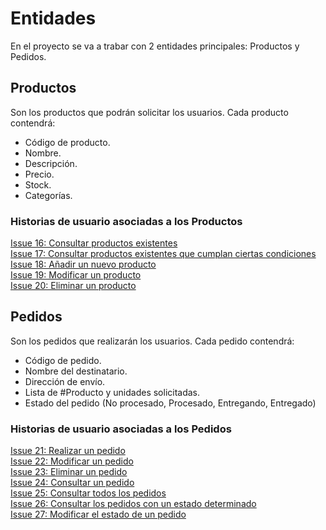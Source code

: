 # Entidades

En el proyecto se va a trabar con 2 entidades principales: Productos y Pedidos.

## Productos

Son los productos que podrán solicitar los usuarios. Cada producto contendrá:

- Código de producto.
- Nombre.
- Descripción.
- Precio.
- Stock.
- Categorías.

### Historias de usuario asociadas a los Productos

[Issue 16: Consultar productos existentes](https://github.com/toniMR/CC-GestionPedidos/issues/16)  
[Issue 17: Consultar productos existentes que cumplan ciertas condiciones](https://github.com/toniMR/CC-GestionPedidos/issues/17)  
[Issue 18:  Añadir un nuevo producto](https://github.com/toniMR/CC-GestionPedidos/issues/18)  
[Issue 19: Modificar un producto](https://github.com/toniMR/CC-GestionPedidos/issues/19)  
[Issue 20: Eliminar un producto](https://github.com/toniMR/CC-GestionPedidos/issues/20)  

## Pedidos

Son los pedidos que realizarán  los usuarios. Cada pedido contendrá:

- Código de pedido.
- Nombre del destinatario.
- Dirección de envío.
- Lista de #Producto y unidades solicitadas.
- Estado del pedido (No procesado, Procesado, Entregando, Entregado)

### Historias de usuario asociadas a los Pedidos

[Issue 21: Realizar un pedido](https://github.com/toniMR/CC-GestionPedidos/issues/21)  
[Issue 22: Modificar un pedido](https://github.com/toniMR/CC-GestionPedidos/issues/22)  
[Issue 23: Eliminar un pedido](https://github.com/toniMR/CC-GestionPedidos/issues/23)  
[Issue 24: Consultar un pedido](https://github.com/toniMR/CC-GestionPedidos/issues/24)  
[Issue 25: Consultar todos los pedidos](https://github.com/toniMR/CC-GestionPedidos/issues/25)  
[Issue 26: Consultar los pedidos con un estado determinado](https://github.com/toniMR/CC-GestionPedidos/issues/26)  
[Issue 27: Modificar el estado de un pedido](https://github.com/toniMR/CC-GestionPedidos/issues/27)  
